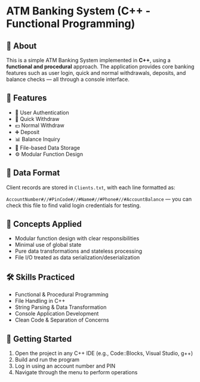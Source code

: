 # ATM Banking System (C++ - Functional Programming)

## 🧾 About

This is a simple ATM Banking System implemented in **C++**, using a **functional and procedural** approach. The application provides core banking features such as user login, quick and normal withdrawals, deposits, and balance checks — all through a console interface.

## 🎯 Features

- 🔐 User Authentication  
- 💸 Quick Withdraw  
- 💵 Normal Withdraw  
- ➕ Deposit  
- 📊 Balance Inquiry  
- 💾 File-based Data Storage  
- ⚙️ Modular Function Design  

## 📁 Data Format

Client records are stored in `Clients.txt`, with each line formatted as:

`AccountNumber#//#PinCode#//#Name#//#Phone#//#AccountBalance` — you can check this file to find valid login credentials for testing.




## 🧠 Concepts Applied

- Modular function design with clear responsibilities  
- Minimal use of global state  
- Pure data transformations and stateless processing  
- File I/O treated as data serialization/deserialization  

## 🛠 Skills Practiced

- Functional & Procedural Programming  
- File Handling in C++  
- String Parsing & Data Transformation  
- Console Application Development  
- Clean Code & Separation of Concerns  

## 🚀 Getting Started

1. Open the project in any C++ IDE (e.g., Code::Blocks, Visual Studio, g++)
2. Build and run the program
3. Log in using an account number and PIN
4. Navigate through the menu to perform operations


